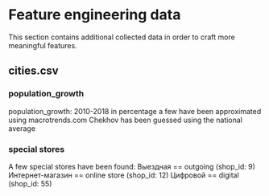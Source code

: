 # Feature engineering data

This section contains additional collected data in order
to craft more meaningful features.

## cities.csv

### population_growth

population_growth: 2010-2018 in percentage
a few have been approximated using macrotrends.com
Chekhov has been guessed using the national average

### special stores

A few special stores have been found:
Выездная == outgoing (shop_id: 9)
Интернет-магазин == online store (shop_id: 12)
Цифровой == digital (shop_id: 55)
